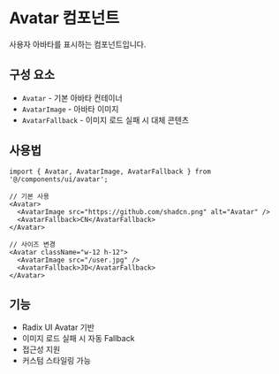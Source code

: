 # Avatar 컴포넌트

사용자 아바타를 표시하는 컴포넌트입니다.

## 구성 요소

- `Avatar` - 기본 아바타 컨테이너
- `AvatarImage` - 아바타 이미지
- `AvatarFallback` - 이미지 로드 실패 시 대체 콘텐츠

## 사용법

```tsx
import { Avatar, AvatarImage, AvatarFallback } from '@/components/ui/avatar';

// 기본 사용
<Avatar>
  <AvatarImage src="https://github.com/shadcn.png" alt="Avatar" />
  <AvatarFallback>CN</AvatarFallback>
</Avatar>

// 사이즈 변경
<Avatar className="w-12 h-12">
  <AvatarImage src="/user.jpg" />
  <AvatarFallback>JD</AvatarFallback>
</Avatar>
```

## 기능

- Radix UI Avatar 기반
- 이미지 로드 실패 시 자동 Fallback
- 접근성 지원
- 커스텀 스타일링 가능